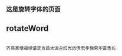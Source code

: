 <style>
.mycontainer {
    background: #222826;
}
</style>
### 这是旋转字体的页面

## rotateWord

``` rotateWord className=mycontainer width=600 height=300 marginTop=140

齐易家增福续谱定吉昌太运永红光远传忠孝悌荣华富贵长

```
